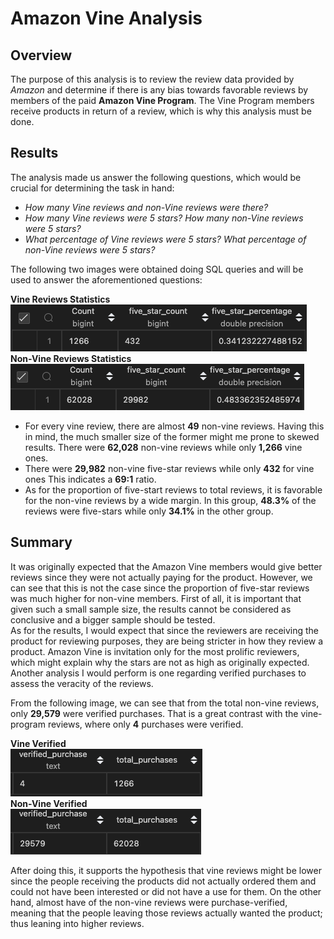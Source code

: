 # Amazon Vine Analysis

## Overview

The purpose of this analysis is to review the review data provided by _Amazon_ and determine if there is any bias towards favorable reviews by members of the paid **Amazon Vine Program**. The Vine Program members receive products in return of a review, which is why this analysis must be done.

## Results

The analysis made us answer the following questions, which would be crucial for determining the task in hand:

- _How many Vine reviews and non-Vine reviews were there?_
- _How many Vine reviews were 5 stars? How many non-Vine reviews were 5 stars?_
- _What percentage of Vine reviews were 5 stars? What percentage of non-Vine reviews were 5 stars?_

The following two images were obtained doing SQL queries and will be used to answer the aforementioned questions:

**Vine Reviews Statistics** <br>
![Vine Statistics](images/paid_vine.png) <br>
**Non-Vine Reviews Statistics** <br>
![Non-Vine Statistics](images/unpaid_vine.png)

- For every vine review, there are almost **49** non-vine reviews. Having this in mind, the much smaller size of the former might me prone to skewed results. There were **62,028** non-vine reviews while only **1,266** vine ones.
- There were **29,982** non-vine five-star reviews while only **432** for vine ones This indicates a **69:1** ratio.
- As for the proportion of five-start reviews to total reviews, it is favorable for the non-vine reviews by a wide margin. In this group, **48.3%** of the reviews were five-stars while only **34.1%** in the other group.

## Summary

It was originally expected that the Amazon Vine members would give better reviews since they were not actually paying for the product. However, we can see that this is not the case since the proportion of five-star reviews was much higher for non-vine members. First of all, it is important that given such a small sample size, the results cannot be considered as conclusive and a bigger sample should be tested. <br> As for the results, I would expect that since the reviewers are receiving the product for reviewing purposes, they are being stricter in how they review a product. Amazon Vine is invitation only for the most prolific reviewers, which might explain why the stars are not as high as originally expected.<br>
Another analysis I would perform is one regarding verified purchases to assess the veracity of the reviews.

From the following image, we can see that from the total non-vine reviews, only **29,579** were verified purchases. That is a great contrast with the vine-program reviews, where only **4** purchases were verified.

**Vine Verified** <br>
![Vine Verified](images/vine_verified.png) <br>
**Non-Vine Verified** <br>
![Non-Vine Verified](images/non_vine_verified.png) <br>

After doing this, it supports the hypothesis that vine reviews might be lower since the people receiving the products did not actually ordered them and could not have been interested or did not have a use for them. On the other hand, almost have of the non-vine reviews were purchase-verified, meaning that the people leaving those reviews actually wanted the product; thus leaning into higher reviews.
